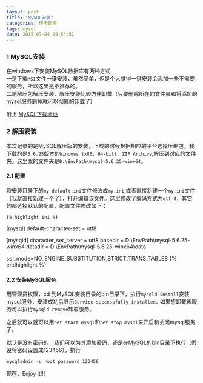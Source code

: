 ```yaml
---
layout: post
title: "MySQL安装"
categories: 环境配置
tags: mysql
date: 2015-07-04 09:54:51
---
```


### 1 MySQL安装

在windows下安装MySQL数据库有两种方式  
一是下载`MSI`文件一键安装，虽然简单，但是个人觉得一键安装会添加一些不需要的服务，所以这里是不推荐的。  
二是解压包解压安装，解压安装比较方便卸载（只要删除所在的文件夹和将添加的mysql服务删掉就可以彻底的卸载了）

附上 [MySQL下载地址](http://dev.mysql.com/downloads/mysql/)  

<!-- more -->

### 2 解压安装

本次记录的是MySQL解压版的安装，下载的时候根据相应的平台选择压缩包，我下载的是`5.6.25`版本的`Windows (x86, 64-bit), ZIP Archive`,解压到对应的文件夹。这里我的文件夹是`D:\EnvPath\mysql-5.6.25-winx64`。

#### 2.1 配置

将安装目录下的`my-default.ini`文件修改成`my.ini`,或者直接新建一个`my.ini`文件（我就直接新建一个了），打开编辑该文件。这里修改了编码方式为`utf-8`，其它的都选择默认的配置，配置文件修改如下：

	{% highlight ini %}
[mysql]
default-character-set = utf8
	
[mysqld]
character_set_server = utf8
basedir = D:\EnvPath\mysql-5.6.25-winx64
datadir = D:\EnvPath\mysql-5.6.25-winx64\data
	
sql_mode=NO_ENGINE_SUBSTITUTION,STRICT_TRANS_TABLES 
	{% endhighlight %}

#### 2.2 安装MySQL服务

用管理员权限，cd 到MySQL安装目录的bin目录下，执行`mysqld install`安装mysql服务，安装成功后显示`Service successfully installed.`,如果想卸载该服务可以执行`mysqld remove`卸载服务。  

之后就可以就可以用`net start mysql`和`net stop mysql`来开启和关闭mysql服务了。

默认是没有密码的，我们可以为其添加密码，还是在MySQL的bin目录下执行（假设将密码设置成123456），执行

	mysqladmin -u root password 123456

现在，Enjoy it!!!